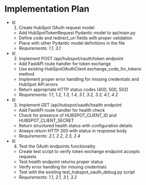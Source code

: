 # Implementation Plan

- [x] 1. Create HubSpot OAuth request model
  - Add HubSpotTokenRequest Pydantic model to api/main.py
  - Define code and redirect_uri fields with proper validation
  - Place with other Pydantic model definitions in the file
  - _Requirements: 1.1, 3.1_

- [x] 2. Implement POST /api/hubspot/oauth/token endpoint
  - Add FastAPI route handler for token exchange
  - Use existing HubSpotOAuthClient.exchange_code_for_tokens method
  - Implement proper error handling for missing credentials and HubSpot API errors
  - Return appropriate HTTP status codes (400, 500, 502)
  - _Requirements: 1.1, 1.2, 1.3, 1.4, 3.1, 3.2, 3.3, 4.1, 4.2_

- [x] 3. Implement GET /api/hubspot/oauth/health endpoint
  - Add FastAPI route handler for health check
  - Check for presence of HUBSPOT_CLIENT_ID and HUBSPOT_CLIENT_SECRET
  - Return structured health status with configuration details
  - Always return HTTP 200 with status in response body
  - _Requirements: 2.1, 2.2, 2.3, 2.4_

- [x] 4. Test the OAuth endpoints functionality
  - Create test script to verify token exchange endpoint accepts requests
  - Test health endpoint returns proper status
  - Verify error handling for missing credentials
  - Test with the existing test_hubspot_oauth_debug.py script
  - _Requirements: 1.1, 2.1, 3.1, 3.2_